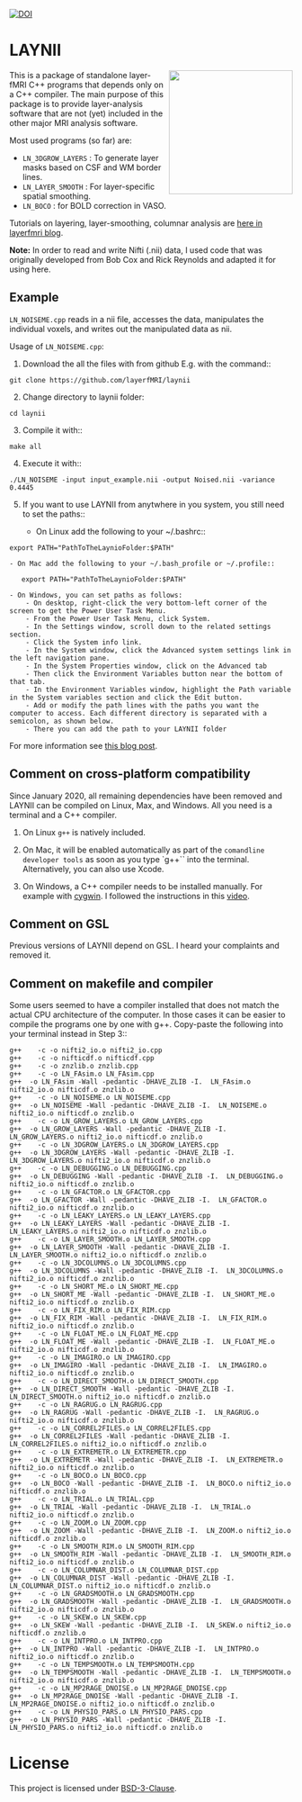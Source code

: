 [![DOI](https://zenodo.org/badge/DOI/10.5281/zenodo.3514298.svg)](https://doi.org/10.5281/zenodo.3514298)

# LAYNII
<img src="https://layerfmri.files.wordpress.com/2018/01/sensory_motor_grid.png" width=220 align="right" />

This is a package of standalone layer-fMRI C++ programs that depends only on a C++ compiler. The main purpose of this package is to provide layer-analysis software that are not (yet) included in the other major MRI analysis software.

Most used programs (so far) are:
- ``LN_3DGROW_LAYERS`` : To generate layer masks based on CSF and WM border lines.
- ``LN_LAYER_SMOOTH`` : For layer-specific spatial smoothing.
- ``LN_BOCO`` : for BOLD correction in VASO.

Tutorials on layering, layer-smoothing, columnar analysis are [here in layerfmri blog](https://layerfmri.com/category/code/).

**Note:** In order to read and write Nifti (.nii) data, I used code that was originally developed from Bob Cox and Rick Reynolds and adapted it for using here.

## Example

``LN_NOISEME.cpp`` reads in a nii file, accesses the data, manipulates the individual voxels, and writes out the manipulated data as nii.

Usage of ``LN_NOISEME.cpp``:

1. Download the all the files with from github E.g. with the command::
```
git clone https://github.com/layerfMRI/laynii
```

2. Change directory to laynii folder:
```
cd laynii
```

3. Compile it with::
```
make all
```
4. Execute it with::
```
./LN_NOISEME -input input_example.nii -output Noised.nii -variance 0.4445
```
5. If you want to use LAYNII from anytwhere in you system, you still need to set the paths::

    - On Linux add the following to your ~/.bashrc::
```
export PATH="PathToTheLaynioFolder:$PATH"
```
    - On Mac add the following to your ~/.bash_profile or ~/.profile::
```
   export PATH="PathToTheLaynioFolder:$PATH"
```
    - On Windows, you can set paths as follows:
        - On desktop, right-click the very bottom-left corner of the screen to get the Power User Task Menu.
        - From the Power User Task Menu, click System.
        - In the Settings window, scroll down to the related settings section.
        - Click the System info link.
        - In the System window, click the Advanced system settings link in the left navigation pane.
        - In the System Properties window, click on the Advanced tab
        - Then click the Environment Variables button near the bottom of that tab.
        - In the Environment Variables window, highlight the Path variable in the System variables section and click the Edit button.
        - Add or modify the path lines with the paths you want the computer to access. Each different directory is separated with a semicolon, as shown below.
        - There you can add the path to your LAYNII folder

For more information see [this blog post](https://layerfmri.com/2017/11/30/using-a-standalone-nii-i-o-in-c/).

## Comment on cross-platform compatibility
Since January 2020, all remaining dependencies have been removed and LAYNII can be compiled on Linux, Max, and Windows. All you need is a terminal and a C++ compiler.

1. On Linux `g++` is natively included.

2. On Mac, it will be enabled automatically as part of the `comandline developer tools` as soon as you type `g++`` into the terminal. Alternatively, you can also use Xcode.

3. On Windows, a C++ compiler needs to be installed manually. For example with [cygwin](https://cygwin.com/). I followed the instructions in this [video](https://www.youtube.com/watch?v=DAlS4hF_PbY).


## Comment on GSL
Previous versions of LAYNII depend on GSL. I heard your complaints and removed it.


## Comment on makefile and compiler
Some users seemed to have a compiler installed that does not match the actual CPU architecture of the computer. In those cases it can be easier to compile the programs one by one with g++. Copy-paste the following into your terminal instead in Step 3::
```
g++    -c -o nifti2_io.o nifti2_io.cpp
g++    -c -o nifticdf.o nifticdf.cpp
g++    -c -o znzlib.o znzlib.cpp
g++    -c -o LN_FAsim.o LN_FAsim.cpp
g++  -o LN_FAsim -Wall -pedantic -DHAVE_ZLIB -I.  LN_FAsim.o nifti2_io.o nifticdf.o znzlib.o
g++    -c -o LN_NOISEME.o LN_NOISEME.cpp
g++  -o LN_NOISEME -Wall -pedantic -DHAVE_ZLIB -I.  LN_NOISEME.o nifti2_io.o nifticdf.o znzlib.o
g++    -c -o LN_GROW_LAYERS.o LN_GROW_LAYERS.cpp
g++  -o LN_GROW_LAYERS -Wall -pedantic -DHAVE_ZLIB -I.  LN_GROW_LAYERS.o nifti2_io.o nifticdf.o znzlib.o
g++    -c -o LN_3DGROW_LAYERS.o LN_3DGROW_LAYERS.cpp
g++  -o LN_3DGROW_LAYERS -Wall -pedantic -DHAVE_ZLIB -I.  LN_3DGROW_LAYERS.o nifti2_io.o nifticdf.o znzlib.o
g++    -c -o LN_DEBUGGING.o LN_DEBUGGING.cpp
g++  -o LN_DEBUGGING -Wall -pedantic -DHAVE_ZLIB -I.  LN_DEBUGGING.o nifti2_io.o nifticdf.o znzlib.o
g++    -c -o LN_GFACTOR.o LN_GFACTOR.cpp
g++  -o LN_GFACTOR -Wall -pedantic -DHAVE_ZLIB -I.  LN_GFACTOR.o nifti2_io.o nifticdf.o znzlib.o
g++    -c -o LN_LEAKY_LAYERS.o LN_LEAKY_LAYERS.cpp
g++  -o LN_LEAKY_LAYERS -Wall -pedantic -DHAVE_ZLIB -I.  LN_LEAKY_LAYERS.o nifti2_io.o nifticdf.o znzlib.o
g++    -c -o LN_LAYER_SMOOTH.o LN_LAYER_SMOOTH.cpp
g++  -o LN_LAYER_SMOOTH -Wall -pedantic -DHAVE_ZLIB -I.  LN_LAYER_SMOOTH.o nifti2_io.o nifticdf.o znzlib.o
g++    -c -o LN_3DCOLUMNS.o LN_3DCOLUMNS.cpp
g++  -o LN_3DCOLUMNS -Wall -pedantic -DHAVE_ZLIB -I.  LN_3DCOLUMNS.o nifti2_io.o nifticdf.o znzlib.o
g++    -c -o LN_SHORT_ME.o LN_SHORT_ME.cpp
g++  -o LN_SHORT_ME -Wall -pedantic -DHAVE_ZLIB -I.  LN_SHORT_ME.o nifti2_io.o nifticdf.o znzlib.o
g++    -c -o LN_FIX_RIM.o LN_FIX_RIM.cpp
g++  -o LN_FIX_RIM -Wall -pedantic -DHAVE_ZLIB -I.  LN_FIX_RIM.o nifti2_io.o nifticdf.o znzlib.o
g++    -c -o LN_FLOAT_ME.o LN_FLOAT_ME.cpp
g++  -o LN_FLOAT_ME -Wall -pedantic -DHAVE_ZLIB -I.  LN_FLOAT_ME.o nifti2_io.o nifticdf.o znzlib.o
g++    -c -o LN_IMAGIRO.o LN_IMAGIRO.cpp
g++  -o LN_IMAGIRO -Wall -pedantic -DHAVE_ZLIB -I.  LN_IMAGIRO.o nifti2_io.o nifticdf.o znzlib.o
g++    -c -o LN_DIRECT_SMOOTH.o LN_DIRECT_SMOOTH.cpp
g++  -o LN_DIRECT_SMOOTH -Wall -pedantic -DHAVE_ZLIB -I.  LN_DIRECT_SMOOTH.o nifti2_io.o nifticdf.o znzlib.o
g++    -c -o LN_RAGRUG.o LN_RAGRUG.cpp
g++  -o LN_RAGRUG -Wall -pedantic -DHAVE_ZLIB -I.  LN_RAGRUG.o nifti2_io.o nifticdf.o znzlib.o
g++    -c -o LN_CORREL2FILES.o LN_CORREL2FILES.cpp
g++  -o LN_CORREL2FILES -Wall -pedantic -DHAVE_ZLIB -I.  LN_CORREL2FILES.o nifti2_io.o nifticdf.o znzlib.o
g++    -c -o LN_EXTREMETR.o LN_EXTREMETR.cpp
g++  -o LN_EXTREMETR -Wall -pedantic -DHAVE_ZLIB -I.  LN_EXTREMETR.o nifti2_io.o nifticdf.o znzlib.o
g++    -c -o LN_BOCO.o LN_BOCO.cpp
g++  -o LN_BOCO -Wall -pedantic -DHAVE_ZLIB -I.  LN_BOCO.o nifti2_io.o nifticdf.o znzlib.o
g++    -c -o LN_TRIAL.o LN_TRIAL.cpp
g++  -o LN_TRIAL -Wall -pedantic -DHAVE_ZLIB -I.  LN_TRIAL.o nifti2_io.o nifticdf.o znzlib.o
g++    -c -o LN_ZOOM.o LN_ZOOM.cpp
g++  -o LN_ZOOM -Wall -pedantic -DHAVE_ZLIB -I.  LN_ZOOM.o nifti2_io.o nifticdf.o znzlib.o
g++    -c -o LN_SMOOTH_RIM.o LN_SMOOTH_RIM.cpp
g++  -o LN_SMOOTH_RIM -Wall -pedantic -DHAVE_ZLIB -I.  LN_SMOOTH_RIM.o nifti2_io.o nifticdf.o znzlib.o
g++    -c -o LN_COLUMNAR_DIST.o LN_COLUMNAR_DIST.cpp
g++  -o LN_COLUMNAR_DIST -Wall -pedantic -DHAVE_ZLIB -I.  LN_COLUMNAR_DIST.o nifti2_io.o nifticdf.o znzlib.o
g++    -c -o LN_GRADSMOOTH.o LN_GRADSMOOTH.cpp
g++  -o LN_GRADSMOOTH -Wall -pedantic -DHAVE_ZLIB -I.  LN_GRADSMOOTH.o nifti2_io.o nifticdf.o znzlib.o
g++    -c -o LN_SKEW.o LN_SKEW.cpp
g++  -o LN_SKEW -Wall -pedantic -DHAVE_ZLIB -I.  LN_SKEW.o nifti2_io.o nifticdf.o znzlib.o
g++    -c -o LN_INTPRO.o LN_INTPRO.cpp
g++  -o LN_INTPRO -Wall -pedantic -DHAVE_ZLIB -I.  LN_INTPRO.o nifti2_io.o nifticdf.o znzlib.o
g++    -c -o LN_TEMPSMOOTH.o LN_TEMPSMOOTH.cpp
g++  -o LN_TEMPSMOOTH -Wall -pedantic -DHAVE_ZLIB -I.  LN_TEMPSMOOTH.o nifti2_io.o nifticdf.o znzlib.o
g++    -c -o LN_MP2RAGE_DNOISE.o LN_MP2RAGE_DNOISE.cpp
g++  -o LN_MP2RAGE_DNOISE -Wall -pedantic -DHAVE_ZLIB -I.  LN_MP2RAGE_DNOISE.o nifti2_io.o nifticdf.o znzlib.o
g++    -c -o LN_PHYSIO_PARS.o LN_PHYSIO_PARS.cpp
g++  -o LN_PHYSIO_PARS -Wall -pedantic -DHAVE_ZLIB -I.  LN_PHYSIO_PARS.o nifti2_io.o nifticdf.o znzlib.o
```

# License
This project is licensed under [BSD-3-Clause](https://opensource.org/licenses/BSD-3-Clause).
